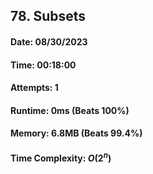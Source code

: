 ## 78. Subsets

#### Date: 08/30/2023

#### Time: 00:18:00

#### Attempts: 1

#### Runtime: 0ms (Beats 100%)

#### Memory: 6.8MB (Beats 99.4%)

#### Time Complexity: $O(2^n)$